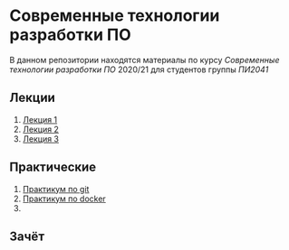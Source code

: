 # Современные технологии разработки ПО

В данном репозитории находятся материалы по курсу _Современные технологии разработки ПО_ 2020/21 для студентов группы *ПИ2041*

## Лекции
1. [Лекция 1](https://github.com/anton-petrov/msdtm/blob/master/lections/1.pdf "Введение и основы ООП")
2. [Лекция 2](https://github.com/anton-petrov/msdtm/lections/2.pdf "Системы управления контроля версий")
3. [Лекция 3](https://github.com/anton-petrov/msdtm/lections/3.pdf "Контейнеризация приложений")

## Практические
1. [Практикум по git](https://github.com/anton-petrov/msdtm/labs/Labs-git.pdf "Практикум по git")
2. [Практикум по docker](https://github.com/anton-petrov/msdtm/labs/Labs-docker.pdf "Практикум по docker")
3. 

## Зачёт
